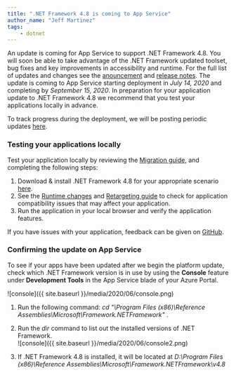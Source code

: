 ```yaml
---
title: ".NET Framework 4.8 is coming to App Service"
author_name: "Jeff Martinez"
tags:
    - dotnet
---
```


An update is coming for App Service to support .NET Framework 4.8. You will soon be able to take advantage of the .NET Framework updated toolset, bug fixes and key improvements in accessibility and runtime.  For the full list of updates and changes see the [anouncement](https://devblogs.microsoft.com/dotnet/announcing-the-net-framework-4-8/) and [release notes](https://github.com/microsoft/dotnet/blob/master/releases/net48/README.md).  The update is coming to App Service starting deployment in *July 14, 2020* and completing by *September 15, 2020*.  In preparation for your application update to .NET Framework 4.8 we recommend that you test your applications locally in advance.

To track progress during the deployment, we will be posting periodic updates [here](https://github.com/Azure/app-service-announcements/issues/249).

### Testing your applications locally
Test your application locally by reviewing the [Migration guide](https://docs.microsoft.com/en-us/dotnet/framework/migration-guide/), and completing the following steps:

1. Download & install .NET Framework 4.8 for your appropriate scenario [here](https://devblogs.microsoft.com/dotnet/announcing-the-net-framework-4-8/).
2. See the [Runtime changes](https://docs.microsoft.com/en-us/dotnet/framework/migration-guide/runtime/4.7.2-4.8) and [Retargeting guide](https://docs.microsoft.com/en-us/dotnet/framework/migration-guide/retargeting/4.7.2-4.8) to check for application compatibility issues that may affect your application.
3. Run the application in your local browser and verify the application features.

If you have issues with your application, feedback can be given on [GitHub](https://github.com/Microsoft/dotnet/issues/).

### Confirming the update on App Service
To see if your apps have been updated after we begin the platform update, check which .NET Framework version is in use by using the **Console** feature under **Development Tools** in the App Service blade of your Azure Portal.

![console]({{ site.baseurl }}/media/2020/06/console.png)

1. Run the following command: *cd "\Program Files (x86)\Reference Assemblies\Microsoft\Framework\.NETFramework"* .  

2. Run the *dir* command to list out the installed versions of .NET Framework.  
![console]({{ site.baseurl }}/media/2020/06/console2.png)

3. If .NET Framework 4.8 is installed, it will be located at *D:\Program Files (x86)\Reference Assemblies\Microsoft\Framework\.NETFramework\v4.8*






